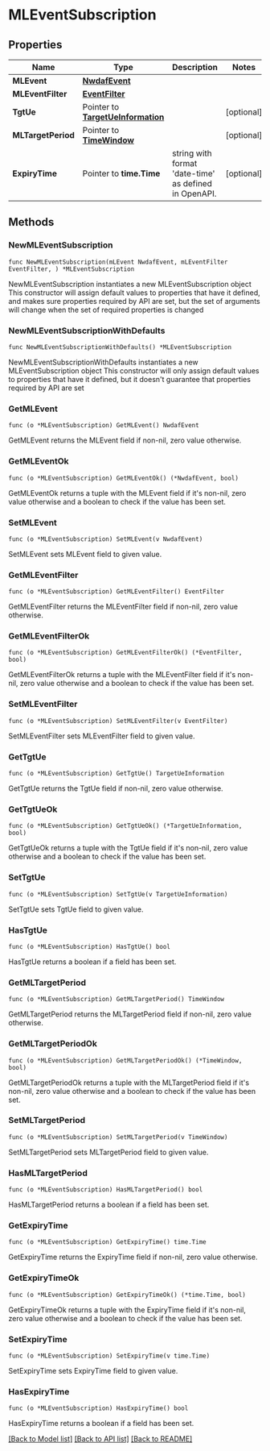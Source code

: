 # MLEventSubscription

## Properties

Name | Type | Description | Notes
------------ | ------------- | ------------- | -------------
**MLEvent** | [**NwdafEvent**](NwdafEvent.md) |  | 
**MLEventFilter** | [**EventFilter**](EventFilter.md) |  | 
**TgtUe** | Pointer to [**TargetUeInformation**](TargetUeInformation.md) |  | [optional] 
**MLTargetPeriod** | Pointer to [**TimeWindow**](TimeWindow.md) |  | [optional] 
**ExpiryTime** | Pointer to **time.Time** | string with format &#39;date-time&#39; as defined in OpenAPI. | [optional] 

## Methods

### NewMLEventSubscription

`func NewMLEventSubscription(mLEvent NwdafEvent, mLEventFilter EventFilter, ) *MLEventSubscription`

NewMLEventSubscription instantiates a new MLEventSubscription object
This constructor will assign default values to properties that have it defined,
and makes sure properties required by API are set, but the set of arguments
will change when the set of required properties is changed

### NewMLEventSubscriptionWithDefaults

`func NewMLEventSubscriptionWithDefaults() *MLEventSubscription`

NewMLEventSubscriptionWithDefaults instantiates a new MLEventSubscription object
This constructor will only assign default values to properties that have it defined,
but it doesn't guarantee that properties required by API are set

### GetMLEvent

`func (o *MLEventSubscription) GetMLEvent() NwdafEvent`

GetMLEvent returns the MLEvent field if non-nil, zero value otherwise.

### GetMLEventOk

`func (o *MLEventSubscription) GetMLEventOk() (*NwdafEvent, bool)`

GetMLEventOk returns a tuple with the MLEvent field if it's non-nil, zero value otherwise
and a boolean to check if the value has been set.

### SetMLEvent

`func (o *MLEventSubscription) SetMLEvent(v NwdafEvent)`

SetMLEvent sets MLEvent field to given value.


### GetMLEventFilter

`func (o *MLEventSubscription) GetMLEventFilter() EventFilter`

GetMLEventFilter returns the MLEventFilter field if non-nil, zero value otherwise.

### GetMLEventFilterOk

`func (o *MLEventSubscription) GetMLEventFilterOk() (*EventFilter, bool)`

GetMLEventFilterOk returns a tuple with the MLEventFilter field if it's non-nil, zero value otherwise
and a boolean to check if the value has been set.

### SetMLEventFilter

`func (o *MLEventSubscription) SetMLEventFilter(v EventFilter)`

SetMLEventFilter sets MLEventFilter field to given value.


### GetTgtUe

`func (o *MLEventSubscription) GetTgtUe() TargetUeInformation`

GetTgtUe returns the TgtUe field if non-nil, zero value otherwise.

### GetTgtUeOk

`func (o *MLEventSubscription) GetTgtUeOk() (*TargetUeInformation, bool)`

GetTgtUeOk returns a tuple with the TgtUe field if it's non-nil, zero value otherwise
and a boolean to check if the value has been set.

### SetTgtUe

`func (o *MLEventSubscription) SetTgtUe(v TargetUeInformation)`

SetTgtUe sets TgtUe field to given value.

### HasTgtUe

`func (o *MLEventSubscription) HasTgtUe() bool`

HasTgtUe returns a boolean if a field has been set.

### GetMLTargetPeriod

`func (o *MLEventSubscription) GetMLTargetPeriod() TimeWindow`

GetMLTargetPeriod returns the MLTargetPeriod field if non-nil, zero value otherwise.

### GetMLTargetPeriodOk

`func (o *MLEventSubscription) GetMLTargetPeriodOk() (*TimeWindow, bool)`

GetMLTargetPeriodOk returns a tuple with the MLTargetPeriod field if it's non-nil, zero value otherwise
and a boolean to check if the value has been set.

### SetMLTargetPeriod

`func (o *MLEventSubscription) SetMLTargetPeriod(v TimeWindow)`

SetMLTargetPeriod sets MLTargetPeriod field to given value.

### HasMLTargetPeriod

`func (o *MLEventSubscription) HasMLTargetPeriod() bool`

HasMLTargetPeriod returns a boolean if a field has been set.

### GetExpiryTime

`func (o *MLEventSubscription) GetExpiryTime() time.Time`

GetExpiryTime returns the ExpiryTime field if non-nil, zero value otherwise.

### GetExpiryTimeOk

`func (o *MLEventSubscription) GetExpiryTimeOk() (*time.Time, bool)`

GetExpiryTimeOk returns a tuple with the ExpiryTime field if it's non-nil, zero value otherwise
and a boolean to check if the value has been set.

### SetExpiryTime

`func (o *MLEventSubscription) SetExpiryTime(v time.Time)`

SetExpiryTime sets ExpiryTime field to given value.

### HasExpiryTime

`func (o *MLEventSubscription) HasExpiryTime() bool`

HasExpiryTime returns a boolean if a field has been set.


[[Back to Model list]](../README.md#documentation-for-models) [[Back to API list]](../README.md#documentation-for-api-endpoints) [[Back to README]](../README.md)


